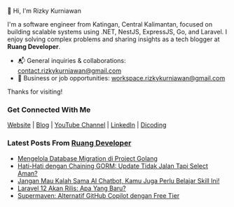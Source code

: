 👋 Hi, I'm Rizky Kurniawan

I'm a software engineer from Katingan, Central Kalimantan, focused on building scalable systems using .NET, NestJS, ExpressJS, Go, and Laravel. I enjoy solving complex problems and sharing insights as a tech blogger at **Ruang Developer**.

- 📬 General inquiries & collaborations: contact.rizkykurniawan@gmail.com  
- 💼 Business or job opportunities: workspace.rizkykurniawan@gmail.com

Thanks for visiting!

### Get Connected With Me
[Website](https://www.rizkykurniawan.id) | [Blog](https://blog.ruangdeveloper.com) | [YouTube Channel](https://www.youtube.com/kykurniawan) | [LinkedIn](https://www.linkedin.com/in/kykurniawan/) | [Dicoding](https://www.dicoding.com/users/rizkykurniawan)

### Latest Posts From [Ruang Developer](https://www.ruangdeveloper.com)
<!-- RUANGDEVELOPER:START -->
- [Mengelola Database Migration di Project Golang](https://blog.ruangdeveloper.com/mengelola-database-migration-di-project-golang/)
- [Hati-Hati dengan Chaining GORM: Update Tidak Jalan Tapi Select Aman?](https://blog.ruangdeveloper.com/hati-hati-dengan-chaining-gorm/)
- [Jangan Mau Kalah Sama AI Chatbot, Kamu Juga Perlu Belajar Skill Ini!](https://blog.ruangdeveloper.com/jangan-mau-kalah-sama-ai-chatbot-kamu-juga-perlu-belajar-skill-ini/)
- [Laravel 12 Akan Rilis: Apa Yang Baru?](https://blog.ruangdeveloper.com/laravel-12-akan-rilis-apa-yang-baru/)
- [Supermaven: Alternatif GitHub Copilot dengan Free Tier](https://blog.ruangdeveloper.com/supermaven-alternatif-github-copilot-dengan-free-tier/)
<!-- RUANGDEVELOPER:END -->

